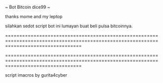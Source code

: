 ~ Bot Bitcoin dice99 ~

thanks mome and my leptop

silahkan sedot script bot ini lumayan  buat beli pulsa bitcoinnya. 

=======================================================================================================================================

=======================================================================================================================================

script imacros by gurita4cyber
